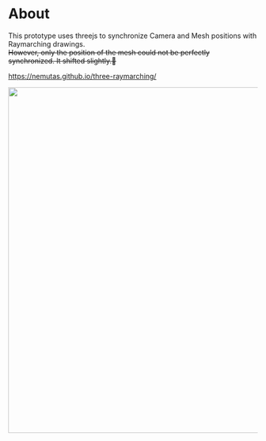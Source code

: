 # About
This prototype uses threejs to synchronize Camera and Mesh positions with Raymarching drawings.<br />
~~However, only the position of the mesh could not be perfectly synchronized. It shifted slightly.🤔~~

https://nemutas.github.io/three-raymarching/

<img src='https://github.com/nemutas/three-raymarching/assets/46724121/ced1701e-4c39-43f9-bbc4-bf619651af91' width='700' />
